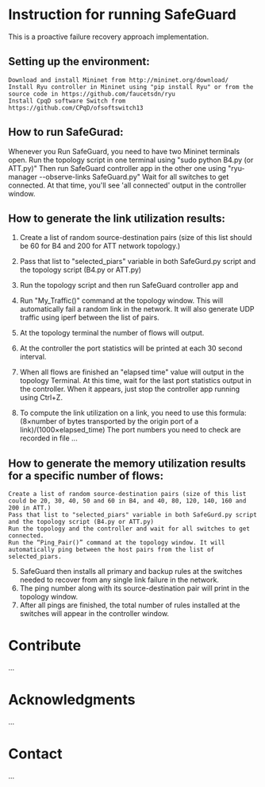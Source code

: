 # Instruction for running SafeGuard

This is a proactive failure recovery approach implementation.

## Setting up the environment:
 
	Download and install Mininet from http://mininet.org/download/
	Install Ryu controller in Mininet using "pip install Ryu" or from the source code in https://github.com/faucetsdn/ryu
	Install CpqD software Switch from https://github.com/CPqD/ofsoftswitch13
## How to run SafeGurad:
Whenever you Run SafeGuard, you need to have two Mininet terminals open. 
	Run the topology script in one terminal using "sudo python B4.py (or ATT.py)"
	Then run SafeGuard controller app in the other one using "ryu-manager --observe-links SafeGuard.py"
	Wait for all switches to get connected. At that time, you'll see 'all connected' output in the controller window.
## How to generate the link utilization results:
1. Create a list of random source-destination pairs (size of this list should be 60 for B4 and 200 for ATT network topology.) 
2. Pass that list to "selected_piars" variable in both SafeGurd.py script and the topology script (B4.py or ATT.py)
3. Run the topology script and then run SafeGuard controller app and 
4. Run "My_Traffic()" command at the topology window. This will automatically fail a random link in the network. It will also generate UDP traffic using iperf between the list of pairs. 
6. At the topology terminal the number of flows will output.
7. At the controller the port statistics will be printed at each 30 second interval.
8. When all flows are finished an "elapsed time" value will output in the topology Terminal. At this time, wait for the last port statistics output in the controller. When it appears, just stop the controller app running using Ctrl+Z.

9. To compute the link utilization on a link, you need to use this formula: (8×number of bytes transported by the origin port of a link)/(1000×elapsed_time)
	The port numbers you need to check are recorded in file ... 
## How to generate the memory utilization results for a specific number of flows:
	Create a list of random source-destination pairs (size of this list could be 20, 30, 40, 50 and 60 in B4, and 40, 80, 120, 140, 160 and 200 in ATT.)
	Pass that list to "selected_piars" variable in both SafeGurd.py script and the topology script (B4.py or ATT.py)
	Run the topology and the controller and wait for all switches to get connected.  
	Run the “Ping_Pair()” command at the topology window. It will automatically ping between the host pairs from the list of selected_piars.
5. SafeGuard then installs all primary and backup rules at the switches needed to recover from any single link failure in the network. 
6.  The ping number along with its source-destination pair will print in the topology window. 
7. After all pings are finished, the total number of rules installed at the switches will appear in the controller window. 



# Contribute
...
# Acknowledgments
...
# Contact
...

	
